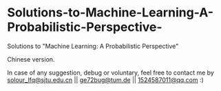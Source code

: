 # Solutions-to-Machine-Learning-A-Probabilistic-Perspective-

Solutions to "Machine Learning: A Probabilistic Perspective"

Chinese version.


In case of any suggestion, debug or voluntary, feel free to contact me by solour_lfq@sjtu.edu.cn || ge72bug@tum.de || 1524587011@qq.com
:)
